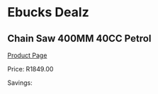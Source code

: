 
# Ebucks Dealz
## Chain Saw 400MM 40CC Petrol
[Product Page](https://www.ebucks.com/web/shop/productSelected.do?prodId=1200591692&catId=336131644)

Price: R1849.00

Savings: 


	